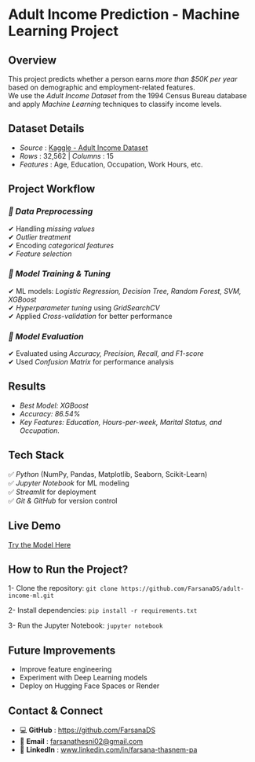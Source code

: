 # Adult Income Prediction - Machine Learning Project  

## Overview  
This project predicts whether a person earns *more than $50K per year* based on demographic and employment-related features.  
We use the *Adult Income Dataset* from the 1994 Census Bureau database and apply *Machine Learning* techniques to classify income levels.  

## Dataset Details  
- *Source* : [Kaggle - Adult Income Dataset](https://www.kaggle.com/datasets/uciml/adult-census-income)
- *Rows* : 32,562 | *Columns* : 15  
- *Features* : Age, Education, Occupation, Work Hours, etc.  

##  Project Workflow  
### *⿡ Data Preprocessing*  
✔ Handling *missing values*  
✔ *Outlier treatment*  
✔ Encoding *categorical features*  
✔ *Feature selection*  

### *⿢ Model Training & Tuning*  
✔ ML models: *Logistic Regression, Decision Tree, Random Forest, SVM, XGBoost*  
✔ *Hyperparameter tuning* using *GridSearchCV*  
✔ Applied *Cross-validation* for better performance  

### *⿣ Model Evaluation*  
✔ Evaluated using *Accuracy, Precision, Recall, and F1-score*  
✔ Used *Confusion Matrix* for performance analysis  

##  Results  
- *Best Model: XGBoost* 
- *Accuracy: 86.54%* 
- *Key Features: Education, Hours-per-week, Marital
Status, and Occupation.* 

##  Tech Stack  
✅ *Python* (NumPy, Pandas, Matplotlib, Seaborn, Scikit-Learn)  
✅ *Jupyter Notebook* for ML modeling  
✅ *Streamlit* for deployment  
✅ *Git & GitHub* for version control  

##  Live Demo  
 [Try the Model Here](https://adult-income-ml-yinukwr2zmrufo8wxdkcqb.streamlit.app/)  

##  How to Run the Project?  
1- Clone the repository:
`git clone https://github.com/FarsanaDS/adult-income-ml.git`

2- Install dependencies:
`pip install -r requirements.txt`

3- Run the Jupyter Notebook:
`jupyter notebook`

##  Future Improvements
- Improve feature engineering
- Experiment with Deep Learning models
- Deploy on Hugging Face Spaces or Render

##  Contact & Connect
- 💻 **GitHub** : https://github.com/FarsanaDS
- 📧 **Email** : farsanathesni02@gmail.com
- 🔗 **LinkedIn** : www.linkedin.com/in/farsana-thasnem-pa

